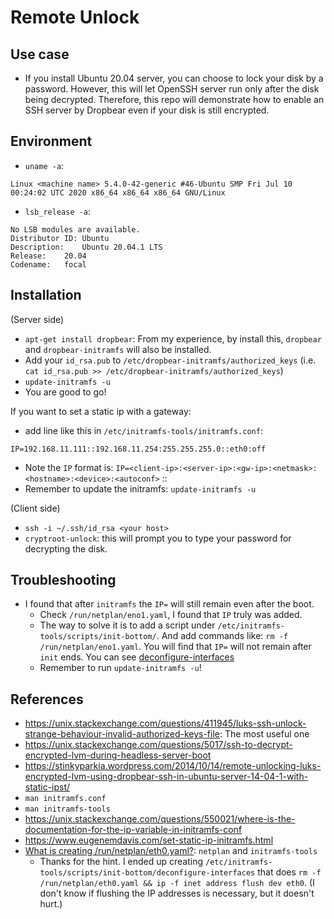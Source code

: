 # Remote Unlock

## Use case
* If you install Ubuntu 20.04 server, you can choose to lock your disk by a password. However, this will let OpenSSH server run only after the disk being decrypted. Therefore, this repo will demonstrate how to enable an SSH server by Dropbear even if your disk is still encrypted.

## Environment
* `uname -a`:
```
Linux <machine name> 5.4.0-42-generic #46-Ubuntu SMP Fri Jul 10 00:24:02 UTC 2020 x86_64 x86_64 x86_64 GNU/Linux
```
* `lsb_release -a`:
```
No LSB modules are available.
Distributor ID:	Ubuntu
Description:	Ubuntu 20.04.1 LTS
Release:	20.04
Codename:	focal
```

## Installation
(Server side)
* `apt-get install dropbear`: From my experience, by install this, `dropbear` and `dropbear-initramfs` will also be installed.
* Add your `id_rsa.pub` to `/etc/dropbear-initramfs/authorized_keys` (i.e. `cat id_rsa.pub >> /etc/dropbear-initramfs/authorized_keys`)
* `update-initramfs -u`
* You are good to go!

If you want to set a static ip with a gateway:
* add line like this in `/etc/initramfs-tools/initramfs.conf`:
```
IP=192.168.11.111::192.168.11.254:255.255.255.0::eth0:off

```
* Note the `IP` format is: `IP=<client-ip>:<server-ip>:<gw-ip>:<netmask>:<hostname>:<device>:<autoconf>`
   <dns0-ip>:<dns1-ip>:<ntp0-ip>
* Remember to update the initramfs: `update-initramfs -u`

(Client side)
* `ssh -i ~/.ssh/id_rsa <your host>`
* `cryptroot-unlock`: this will prompt you to type your password for decrypting the disk.

## Troubleshooting
* I found that after `initramfs` the `IP=` will still remain even after the boot.
    * Check `/run/netplan/eno1.yaml`, I found that `IP` truly was added.
    * The way to solve it is to add a script under `/etc/initramfs-tools/scripts/init-bottom/`. And add commands like: `rm -f /run/netplan/eno1.yaml`. You will find that `IP=` will not remain after `init` ends. You can see [deconfigure-interfaces](./deconfigure-interfaces)
    * Remember to run `update-initramfs -u`!

## References
* <https://unix.stackexchange.com/questions/411945/luks-ssh-unlock-strange-behaviour-invalid-authorized-keys-file>: The most useful one
* <https://unix.stackexchange.com/questions/5017/ssh-to-decrypt-encrypted-lvm-during-headless-server-boot>
* <https://stinkyparkia.wordpress.com/2014/10/14/remote-unlocking-luks-encrypted-lvm-using-dropbear-ssh-in-ubuntu-server-14-04-1-with-static-ipst/>
* `man initramfs.conf`
* `man initramfs-tools`
* <https://unix.stackexchange.com/questions/550021/where-is-the-documentation-for-the-ip-variable-in-initramfs-conf>
* <https://www.eugenemdavis.com/set-static-ip-initramfs.html>
* [What is creating /run/netplan/eth0.yaml?]( https://askubuntu.com/questions/1228433/what-is-creating-run-netplan-eth0-yaml ): `netplan` and `initramfs-tools`
    * Thanks for the hint. I ended up creating `/etc/initramfs-tools/scripts/init-bottom/deconfigure-interfaces` that does `rm -f /run/netplan/eth0.yaml && ip -f inet address flush dev eth0`. (I don't know if flushing the IP addresses is necessary, but it doesn't hurt.)
